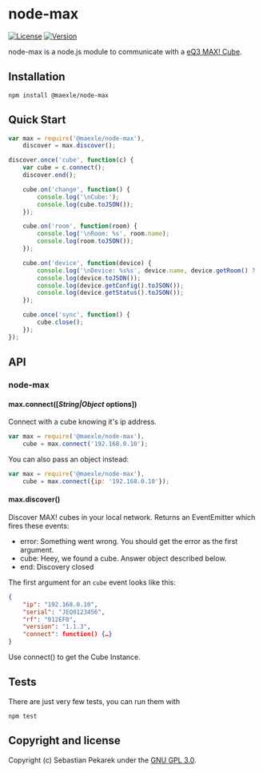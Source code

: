# node-max

[![License](https://img.shields.io/badge/license-GPL%203.0-blue.svg?style=flat-square)](LICENSE)
[![Version](https://img.shields.io/npm/v/@maexle/node-max.svg?style=flat-square)](LICENSE)

node-max is a node.js module to communicate with a [eQ3 MAX! Cube](http://www.eq-3.de/max-heizungssteuerung.html).


## Installation

	npm install @maexle/node-max


## Quick Start

```javascript
var max = require('@maexle/node-max'),
    discover = max.discover();

discover.once('cube', function(c) {
    var cube = c.connect();
    discover.end();

    cube.on('change', function() {
        console.log('\nCube:');
        console.log(cube.toJSON());
    });

    cube.on('room', function(room) {
        console.log('\nRoom: %s', room.name);
        console.log(room.toJSON());
    });

    cube.on('device', function(device) {
        console.log('\nDevice: %s%s', device.name, device.getRoom() ? ' in room ' + device.getRoom().name : '');
        console.log(device.toJSON());
        console.log(device.getConfig().toJSON());
        console.log(device.getStatus().toJSON());
    });

    cube.once('sync', function() {
        cube.close();
    });
});
```




## API

### node-max

#### max.connect([_String|Object_ options])

Connect with a cube knowing it's ip address.

```javascript
var max = require('@maexle/node-max'),
    cube = max.connect('192.168.0.10');
```

You can also pass an object instead:

```javascript
var max = require('@maexle/node-max'),
    cube = max.connect({ip: '192.168.0.10'});
```

#### max.discover()

Discover MAX! cubes in your local network. Returns an EventEmitter which fires these events:

- error: Something went wrong. You should get the error as the first argument.
- cube: Heey, we found a cube. Answer object described below.
- end: Discovery closed

The first argument for an `cube` event looks like this:

```json
{
    "ip": "192.168.0.10",
    "serial": "JEQ0123456",
    "rf": "012EF0",
    "version": "1.1.3",
    "connect": function() {…}
}
```

Use connect() to get the Cube Instance.



## Tests

There are just very few tests, you can run them with

```
npm test
```


## Copyright and license

Copyright (c) Sebastian Pekarek under the [GNU GPL 3.0](LICENSE).
